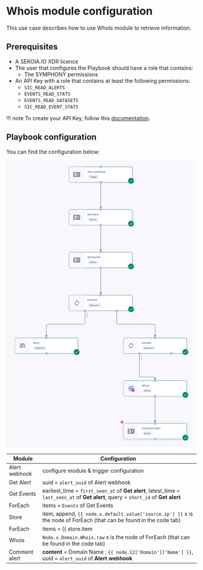 # Whois module configuration

This use case describes how to use WhoIs module to retrieve information.

## Prerequisites

- A SEKOIA.IO XDR licence
- The user that configures the Playbook should have a role that contains:
	* The SYMPHONY permissions
- An API Key with a role that contains at least the following permissions:
	* `SIC_READ_ALERTS`
	* `EVENTS_READ_STATS`
	* `EVENTS_READ_DATASETS`
	* `SIC_READ_EVENT_STATS`

!!! note
    To create your API Key, follow this [documentation](../../../getting_started/generate_api_keys.md).

## Playbook configuration

You can find the configuration below: 

![Playbook WhoIS](docs/assets/playbooks/library/UseCases/WhoIS.png)

| Module | Configuration |
| --- | --- |
| Alert webhook | configure module & trigger configuration |
| Get Alert | uuid = `alert_uuid` of Alert webhook |
| Get Events | earliest_time = `first_seen_at` of **Get alert**, latest_time = `last_seen_at` of **Get alert**, query = `short_id` of **Get alert** |
| ForEach | items = `Events` of Get Events |
| Store | item, append, `{{ node.x.default.value['source.ip'] }}` x is the node of ForEach (that can be found in the code tab) |
| ForEach | items = {{ store.item|unique|list }} |
| Whois | `Node.x.Domain.Whois.raw` x is the node of ForEach (that can be found in the code tab) |
| Comment alert | **content** = Domain Name : `{{ node.12['Domain']['Name'] }}`, uuid = `alert_uuid` of **Alert webhook** |

